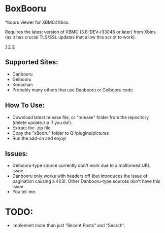 # BoxBooru
*booru viewer for XBMC4Xbox.

[](/release/default.tbn)

Requires the latest version of XBMC (3.6-DEV-r33046 or later) from Xbins (as it has crucial TLS/SSL updates that allow this script to work).

[1](/screenshots/1.png)
[2](/screenshots/2.png)
[3](/screenshots/3.png)

## Supported Sites:
- Danbooru
- Gelbooru
- Konachan
- Probably many others that use Danbooru or Gelbooru code.

## How To Use:
- Download latest release file, or "release" folder from the repository (delete update.zip if you do!).
- Extract the .zip file.
- Copy the "xBooru" folder to Q:/plugins/pictures
- Run the add-on and enjoy!

## Issues:
- Gelbooru-type source currently don't work due to a malformed URL issue.
- Danbooru only works with headers off (but introduces the issue of pagination causing a 403). Other Danbooru-type sources don't have this issue.
- You tell me.

# TODO: 
- Implement more than just "Recent Posts" and "Search".
